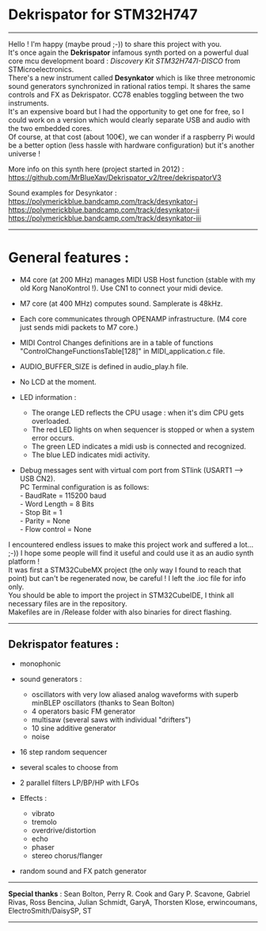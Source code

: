 
# Dekrispator for STM32H747

----

Hello ! I'm happy (maybe proud ;-)) to share this project with you.  
It's once again the **Dekrispator** infamous synth ported on a powerful dual core mcu development board : *Discovery Kit STM32H747I-DISCO* from STMicroelectronics.  
There's a new instrument called **Desynkator** which is like three metronomic sound generators synchronized in rational ratios tempi. It shares the same controls and FX as Dekrispator. CC78 enables toggling between the two instruments.  
It's an expensive board but I had the opportunity to get one for free, so I could work on a version which would clearly separate USB and audio with the two embedded cores.  
Of course, at that cost (about 100€), we can wonder if a raspberry Pi would be a better option (less hassle with hardware configuration) but it's another universe !

More info on this synth here (project started in 2012) : https://github.com/MrBlueXav/Dekrispator_v2/tree/dekrispatorV3

Sound examples for Desynkator :   
https://polymerickblue.bandcamp.com/track/desynkator-i  
https://polymerickblue.bandcamp.com/track/desynkator-ii  
https://polymerickblue.bandcamp.com/track/desynkator-iii  

----

# General features :

* M4 core (at 200 MHz) manages MIDI USB Host function (stable with my old Korg NanoKontrol !). Use CN1 to connect your midi device.
* M7 core (at 400 MHz) computes sound. Samplerate is 48kHz.
* Each core communicates through OPENAMP infrastructure. (M4 core just sends midi packets to M7 core.)
* MIDI Control Changes definitions are in a table of functions "ControlChangeFunctionsTable[128]" in MIDI_application.c file.
* AUDIO_BUFFER_SIZE is defined in audio_play.h file.
* No LCD at the moment.
* LED information :
	* The orange LED reflects the CPU usage : when it's dim CPU gets overloaded.  
	* The red LED lights on when sequencer is stopped or when a system error occurs.  
	* The green LED indicates a midi usb is connected and recognized.  
	* The blue LED indicates midi activity.  

* Debug messages sent with virtual com port from STlink (USART1 --> USB CN2).  
		PC Terminal configuration is as follows:   
	      - BaudRate = 115200 baud      
	      - Word Length = 8 Bits     
	      - Stop Bit = 1      
	      - Parity = None      
	      - Flow control = None      

I encountered endless issues to make this project work and suffered a lot... ;-)) I hope some people will find it useful and could use it as an audio synth platform !  
It was first a STM32CubeMX project (the only way I found to reach that point) but can't be regenerated now, be careful ! I left the .ioc file for info only.  
You should be able to import the project in STM32CubeIDE, I think all necessary files are in the repository.  
Makefiles are in /Release folder with also binaries for direct flashing.

----

## Dekrispator features :

* monophonic
* sound generators :  
	* oscillators with very low aliased analog waveforms with superb minBLEP oscillators (thanks to Sean Bolton)  
	* 4 operators basic FM generator  
	* multisaw (several saws with individual "drifters")  
	* 10 sine additive generator  
	* noise  
 * 16 step random sequencer
 * several scales to choose from
 * 2 parallel filters LP/BP/HP with LFOs
 * Effects : 
	* vibrato  
	* tremolo  
	* overdrive/distortion  
	* echo  
	* phaser  
	* stereo chorus/flanger  
	
 * random sound and FX patch generator
 	
----

**Special thanks** : Sean Bolton, Perry R. Cook and Gary P. Scavone, Gabriel Rivas, Ross Bencina, Julian Schmidt, GaryA, Thorsten Klose, erwincoumans, ElectroSmith/DaisySP, ST

---- 

